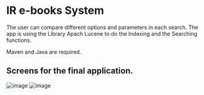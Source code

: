 # IR e-books System
The user can compare different options and parameters in each search. 
The app is using the Library Apach Lucene to do the Indexing and the Searching functions. 

Maven and Java are required. 

## Screens for the final application.

![image](https://github.com/LevantisChris/IR-book-system/assets/117188793/bbd0fa82-65c2-4034-a358-801922ca7e76)
![image](https://github.com/LevantisChris/IR-book-system/assets/117188793/67dc9d47-9d9e-4443-80f1-8a87df02f749)


